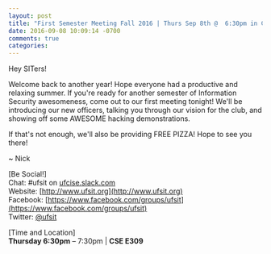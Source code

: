 ```yaml
---
layout: post
title: "First Semester Meeting Fall 2016 | Thurs Sep 8th @  6:30pm in CSE 309"
date: 2016-09-08 10:09:14 -0700
comments: true
categories: 
---
```


Hey SITers!

Welcome back to another year! Hope everyone had a productive and relaxing summer. If you're ready for another semester of Information Security awesomeness, come out to our first meeting tonight! We'll be introducing our new officers, talking you through our vision for the club, and showing off some AWESOME hacking demonstrations.

<!-- MORE -->
If that's not enough, we'll also be providing FREE PIZZA! Hope to see you there!

~ Nick

[Be Social!]  
Chat: #ufsit on [ufcise.slack.com](https://ufcise.slack.com)  
Website: [http://www.ufsit.org](http://www.ufsit.org)  
Facebook: [https://www.facebook.com/groups/ufsit](https://www.facebook.com/groups/ufsit)  
Twitter: [@ufsit](https://twitter.com/ufsit)  

[Time and Location]  
__Thursday 6:30pm__ – 7:30pm | __CSE E309__

